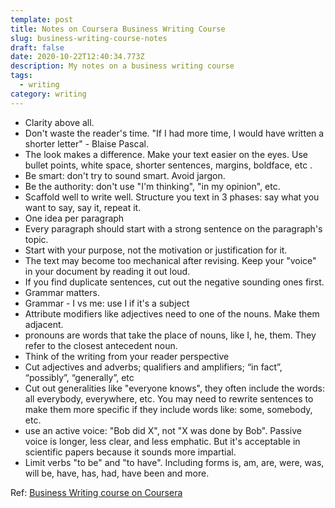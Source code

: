 ```yaml
---
template: post
title: Notes on Coursera Business Writing Course
slug: business-writing-course-notes
draft: false
date: 2020-10-22T12:40:34.773Z
description: My notes on a business writing course
tags:
  - writing
category: writing
---
```


- Clarity above all.
- Don't waste the reader's time. "If I had more time, I would have written a shorter letter" - Blaise Pascal.
- The look makes a difference. Make your text easier on the eyes. Use bullet points, white space, shorter sentences, margins, boldface, etc .
- Be smart: don't try to sound smart. Avoid jargon.
- Be the authority: don't use "I'm thinking", "in my opinion", etc.
- Scaffold well to write well. Structure you text in 3 phases: say what you want to say, say it, repeat it.
- One idea per paragraph
- Every paragraph should start with a strong sentence on the paragraph's topic.
- Start with your purpose, not the motivation or justification for it.
- The text may become too mechanical after revising. Keep your "voice" in your document by reading it out loud.
- If you find duplicate sentences, cut out the negative sounding ones first.
- Grammar matters.
- Grammar - I vs me: use I if it's a subject
- Attribute modifiers like adjectives need to one of the nouns. Make them adjacent.
- pronouns are words that take the place of nouns, like I, he, them. They refer to the closest antecedent noun.
- Think of the writing from your reader perspective
- Cut adjectives and adverbs; qualifiers and amplifiers; “in fact”, “possibly”, “generally”, etc
- Cut out generalities like "everyone knows", they often include the words: all everybody, everywhere, etc. You may need to rewrite sentences to make them more specific if they include words like: some, somebody, etc.
- use an active voice: "Bob did X", not "X was done by Bob". Passive voice is longer, less clear, and less emphatic. But it's acceptable in scientific papers because it sounds more impartial.
- Limit verbs "to be" and "to have". Including forms is, am, are, were, was, will be, have, has, had, have been and more.

Ref: [Business Writing course on Coursera](https://www.coursera.org/learn/writing-for-business/)
